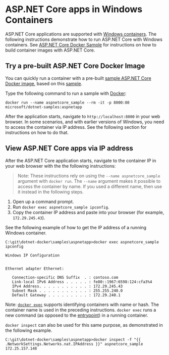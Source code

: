 # ASP.NET Core apps in Windows Containers

ASP.NET Core applications are supported with [Windows containers](https://docs.microsoft.com/virtualization/windowscontainers/). The following instructions demonstrate how to run ASP.NET Core with Windows containers. See [ASP.NET Core Docker Sample](README.md) for instructions on how to build container images with ASP.NET Core.

## Try a pre-built ASP.NET Core Docker Image

You can quickly run a container with a pre-built [sample ASP.NET Core Docker image](https://hub.docker.com/r/microsoft/dotnet-samples/), based on this [sample](Dockerfile).

Type the following command to run a sample with [Docker](https://store.docker.com/editions/community/docker-ce-desktop-windows):

```console
docker run --name aspnetcore_sample --rm -it -p 8000:80 microsoft/dotnet-samples:aspnetapp
```

After the application starts, navigate to `http://localhost:8000` in your web browser. In some scenarios, and with earlier versions of Windows, you need to access the container via IP address. See the following section for instructions on how to do that.

## View ASP.NET Core apps via IP address

After the ASP.NET Core application starts, navigate to the container IP in your web browser with the the following instructions:

> Note: These instructions rely on using the `--name aspnetcore_sample` argument with `docker run`. The `--name` argument makes it possible to access the container by name. If you used a different name, then use it instead in the following steps.

1. Open up a command prompt.
1. Run `docker exec aspnetcore_sample ipconfig`.
1. Copy the container IP address and paste into your browser (for example, `172.29.245.43`).

See the following example of how to get the IP address of a running Windows container.

```console
C:\git\dotnet-docker\samples\aspnetapp>docker exec aspnetcore_sample ipconfig

Windows IP Configuration


Ethernet adapter Ethernet:

   Connection-specific DNS Suffix  . : contoso.com
   Link-local IPv6 Address . . . . . : fe80::1967:6598:124:cfa3%4
   IPv4 Address. . . . . . . . . . . : 172.29.245.43
   Subnet Mask . . . . . . . . . . . : 255.255.240.0
   Default Gateway . . . . . . . . . : 172.29.240.1
```

Note: [`docker exec`](https://docs.docker.com/engine/reference/commandline/exec/) supports identifying containers with name or hash. The container name is used in the preceding instructions. `docker exec` runs a new command (as opposed to the [entrypoint](https://docs.docker.com/engine/reference/builder/#entrypoint)) in a running container.

`docker inspect` can also be used for this same purpose, as demonstrated in the following example.

```console
C:\git\dotnet-docker\samples\aspnetapp>docker inspect -f "{{ .NetworkSettings.Networks.nat.IPAddress }}" aspnetcore_sample
172.25.157.148
```